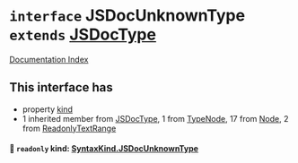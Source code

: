 # `interface` JSDocUnknownType `extends` [JSDocType](../interface.JSDocType/README.md)

[Documentation Index](../README.md)

## This interface has

- property [kind](#-readonly-kind-syntaxkindjsdocunknowntype)
- 1 inherited member from [JSDocType](../interface.JSDocType/README.md), 1 from [TypeNode](../interface.TypeNode/README.md), 17 from [Node](../interface.Node/README.md), 2 from [ReadonlyTextRange](../interface.ReadonlyTextRange/README.md)


#### 📄 `readonly` kind: [SyntaxKind.JSDocUnknownType](../enum.SyntaxKind/README.md#jsdocunknowntype--314)



